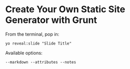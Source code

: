 
# Create Your Own Static Site Generator with Grunt

From the terminal, pop in:

  ```yo reveal:slide "Slide Title"```

Available options:

 ```--markdown --attributes --notes```
